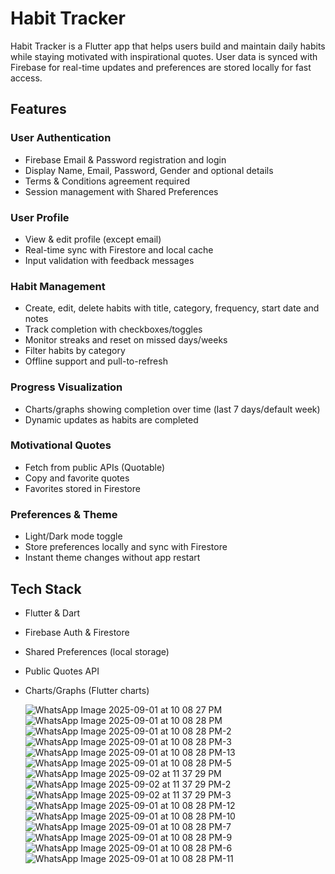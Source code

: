 # Habit Tracker

Habit Tracker is a Flutter app that helps users build and maintain daily habits while staying motivated with inspirational quotes. User data is synced with Firebase for real-time updates and preferences are stored locally for fast access.

## Features

### User Authentication
- Firebase Email & Password registration and login
- Display Name, Email, Password, Gender and optional details
- Terms & Conditions agreement required
- Session management with Shared Preferences

### User Profile
- View & edit profile (except email)
- Real-time sync with Firestore and local cache
- Input validation with feedback messages

### Habit Management
- Create, edit, delete habits with title, category, frequency, start date and notes
- Track completion with checkboxes/toggles
- Monitor streaks and reset on missed days/weeks
- Filter habits by category
- Offline support and pull-to-refresh

### Progress Visualization
- Charts/graphs showing completion over time (last 7 days/default week)
- Dynamic updates as habits are completed

### Motivational Quotes
- Fetch from public APIs (Quotable)
- Copy and favorite quotes
- Favorites stored in Firestore

### Preferences & Theme
- Light/Dark mode toggle
- Store preferences locally and sync with Firestore
- Instant theme changes without app restart

## Tech Stack
- Flutter & Dart
- Firebase Auth & Firestore
- Shared Preferences (local storage)
- Public Quotes API
- Charts/Graphs (Flutter charts)

  ![WhatsApp Image 2025-09-01 at 10 08 27 PM](https://github.com/user-attachments/assets/7661c92a-fd65-4502-a695-52b3624ab08e)
  ![WhatsApp Image 2025-09-01 at 10 08 28 PM](https://github.com/user-attachments/assets/7312c3e6-2ade-4b0a-8ee6-f77cac24fe63)
  ![WhatsApp Image 2025-09-01 at 10 08 28 PM-2](https://github.com/user-attachments/assets/b2289a6c-71dd-4df7-93fd-d9a64e8f6958)
  ![WhatsApp Image 2025-09-01 at 10 08 28 PM-3](https://github.com/user-attachments/assets/7f8b3145-190a-4675-a21b-467020d31ca2)
  ![WhatsApp Image 2025-09-01 at 10 08 28 PM-13](https://github.com/user-attachments/assets/7a122894-0143-4e8d-975b-5eedb3f465a3)
  ![WhatsApp Image 2025-09-01 at 10 08 28 PM-5](https://github.com/user-attachments/assets/8b557a30-801c-414c-95c1-1e2514d73b81)
  ![WhatsApp Image 2025-09-02 at 11 37 29 PM](https://github.com/user-attachments/assets/1361ea25-4f84-484f-9f7b-dce6388d7fc4)
  ![WhatsApp Image 2025-09-02 at 11 37 29 PM-2](https://github.com/user-attachments/assets/aef28492-6fed-4ab2-b5d7-f51c34793176)
  ![WhatsApp Image 2025-09-02 at 11 37 29 PM-3](https://github.com/user-attachments/assets/2f82f48e-c17f-4ae4-974e-4ad11fc67bc1)
  ![WhatsApp Image 2025-09-01 at 10 08 28 PM-12](https://github.com/user-attachments/assets/34ae059c-7510-4cf4-88fb-75bbd86b6200)
  ![WhatsApp Image 2025-09-01 at 10 08 28 PM-10](https://github.com/user-attachments/assets/20dceaa1-76e8-4805-a9dc-3dfabe091a8b)
 ![WhatsApp Image 2025-09-01 at 10 08 28 PM-7](https://github.com/user-attachments/assets/d62f76d2-ecd8-48fb-8aaf-a7cbb264395a)
 ![WhatsApp Image 2025-09-01 at 10 08 28 PM-9](https://github.com/user-attachments/assets/0cf527fe-0246-4c97-8431-7fc8e168d191)
 ![WhatsApp Image 2025-09-01 at 10 08 28 PM-6](https://github.com/user-attachments/assets/0db2965b-970d-41ea-acb9-e159bdd980f9)
![WhatsApp Image 2025-09-01 at 10 08 28 PM-11](https://github.com/user-attachments/assets/56327589-be94-4cdf-abc5-e9eb795e3ee9)














